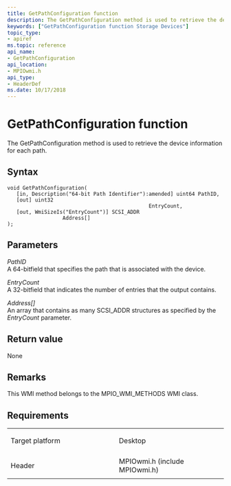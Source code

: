 ```yaml
---
title: GetPathConfiguration function
description: The GetPathConfiguration method is used to retrieve the device information for each path.
keywords: ["GetPathConfiguration function Storage Devices"]
topic_type:
- apiref
ms.topic: reference
api_name:
- GetPathConfiguration
api_location:
- MPIOwmi.h
api_type:
- HeaderDef
ms.date: 10/17/2018
---
```


# GetPathConfiguration function


The GetPathConfiguration method is used to retrieve the device information for each path.

## Syntax

```ManagedCPlusPlus
void GetPathConfiguration(
   [in, Description("64-bit Path Identifier"):amended] uint64 PathID,
   [out] uint32                                               EntryCount,
   [out, WmiSizeIs("EntryCount")] SCSI_ADDR                   Address[]
);
```

## Parameters

*PathID*   
A 64-bitfield that specifies the path that is associated with the device.

*EntryCount*   
A 32-bitfield that indicates the number of entries that the output contains.

*Address\[\]*   
An array that contains as many SCSI\_ADDR structures as specified by the *EntryCount* parameter.

## Return value

None

## Remarks

This WMI method belongs to the MPIO\_WMI\_METHODS WMI class.

## Requirements

<table>
<colgroup>
<col width="50%" />
<col width="50%" />
</colgroup>
<tbody>
<tr class="odd">
<td align="left"><p>Target platform</p></td>
<td align="left">Desktop</td>
</tr>
<tr class="even">
<td align="left"><p>Header</p></td>
<td align="left">MPIOwmi.h (include MPIOwmi.h)</td>
</tr>
</tbody>
</table>

 

 





